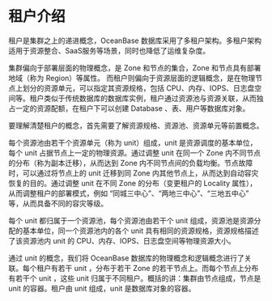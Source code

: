 # 租户介绍

租户是集群之上的递进概念，OceanBase 数据库采用了多租户架构。多租户架构适用于资源整合、SaaS服务等场景，同时也降低了运维复杂度。

集群偏向于部署层面的物理概念，是 Zone 和节点的集合，Zone 和节点具有部署地域（称为 Region）等属性。 而租户则偏向于资源层面的逻辑概念，是在物理节点上划分的资源单元，可以指定其资源规格，包括 CPU、内存、IOPS、日志盘空间等。租户类似于传统数据库的数据库实例，租户通过资源池与资源关联，从而独占一定的资源配额，在租户下可以创建 Database 、表、用户等数据库对象。

要理解清楚租户的概念，首先需要了解资源规格、资源池、资源单元等前置概念。

每个资源池由若干个资源单元（称为 unit）组成，unit 是资源调度的基本单位，每个 unit 占据节点上一定的物理资源。通过调整 unit 在同一个 Zone 内不同节点的分布（称为副本迁移），从而达到 Zone 内不同节点间的负载均衡。节点故障时，可以通过将节点上的 unit 迁移到同 Zone 内其他节点上，从而达到自动容灾恢复的目的。通过调整 unit 在不同 Zone 的分布（变更租户的 Locality 属性），从而调整租户的部署模式，例如 “同城三中心”、“两地三中心”、“三地五中心” 等，从而具备不同的容灾等级。

每个 unit 都归属于一个资源池，每个资源池由若干个 unit 组成，资源池是资源分配的基本单位，同一个资源池内的各个 unit 具有相同的资源规格，资源规格描述了该资源池内 unit 的 CPU、内存、IOPS、日志盘空间等物理资源大小。

通过 unit 的概念，我们将 OceanBase 数据库的物理概念和逻辑概念进行了关联。每个租户有若干 unit ，分布于若干 Zone 的若干节点上。而每个节点上分布有若干个 unit ，这些 unit 归属于不同租户。概括的讲：集群由节点组成，节点是 unit 的容器。租户由 unit 组成，unit 是数据库对象的容器。
